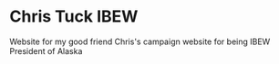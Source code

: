 # Chris Tuck IBEW

Website for my good friend Chris's campaign website for being IBEW President of Alaska
